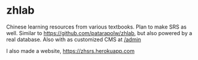 # zhlab

Chinese learning resources from various textbooks. Plan to make SRS as well. Similar to <https://github.com/patarapolw/zhlab>, but also powered by a real database. Also with as customized CMS at [/admin](/admin)

I also made a website, <https://zhsrs.herokuapp.com>
